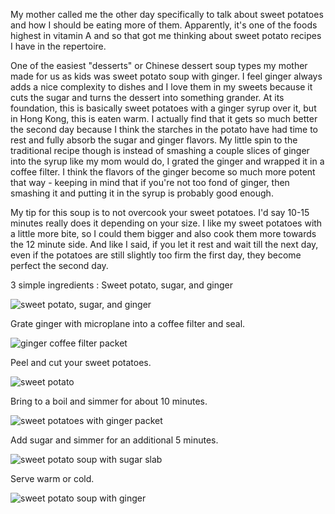 My mother called me the other day specifically to talk about sweet potatoes and how I should be eating more of them.  Apparently, it's one of the foods highest in vitamin A and so that got me thinking about sweet potato recipes I have in the repertoire.  

One of the easiest "desserts" or Chinese dessert soup types my mother made for us as kids was sweet potato soup with ginger.  I feel ginger always adds a nice complexity to dishes and I love them in my sweets because it cuts the sugar and turns the dessert into something grander. At its foundation, this is basically sweet potatoes with a ginger syrup over it, but in Hong Kong, this is eaten warm.  I actually find that it gets so much better the second day because I think the starches in the potato have had time to rest and fully absorb the sugar and ginger flavors.  My little spin to the traditional recipe though is instead of smashing a couple slices of ginger into the syrup like my mom would do, I grated the ginger and wrapped it in a coffee filter.  I think the flavors of the ginger become so much more potent that way - keeping in mind that if you're not too fond of ginger, then smashing it and putting it in the syrup is probably good enough.

My tip for this soup is to not overcook your sweet potatoes.  I'd say 10-15 minutes really does it depending on your size.  I like my sweet potatoes with a little more bite, so I could them bigger and also cook them more towards the 12 minute side.  And like I said, if you let it rest and wait till the next day, even if the potatoes are still slightly too firm the first day, they become perfect the second day.

3 simple ingredients : Sweet potato, sugar, and ginger

![sweet potato, sugar, and ginger](../img/57-2.jpg "")

Grate ginger with microplane into a coffee filter and seal.

![ginger coffee filter packet](../img/57-3.jpg "")

Peel and cut your sweet potatoes.

![sweet potato](../img/57-4.jpg "")

Bring to a boil and simmer for about 10 minutes.

![sweet potatoes with ginger packet](../img/57-5.jpg "")

Add sugar and simmer for an additional 5 minutes.

![sweet potato soup with sugar slab](../img/57-6.jpg "")

Serve warm or cold.

![sweet potato soup with ginger](../img/57-7.jpg "")